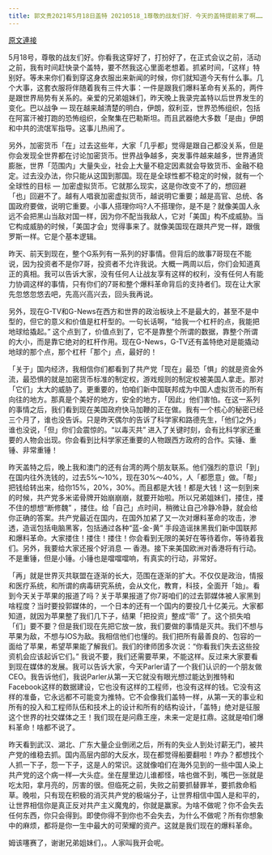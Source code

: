 ```yaml
---
title: 郭文贵2021年5月18日盖特 20210518_1尊敬的战友们好．今天的盖特提前来了啊……
---
```


[原文連接](https://gnews.org/ThreadView/53480863)

5月18号，尊敬的战友们好。你看我这穿好了，打扮好了，在正式会议之前，活动之前，我有时间赶快录个盖特，要不然我这心里面老想着。抓紧时间，「这样」特别好。等未来你们看到穿这身衣服出来新闻的时候，你们就知道今天有什么事。几个大事，这套衣服将伴随着我有三件大事：一件是跟我们爆料革命有关系的，两件是跟世界局势有关系的。亲爱的兄弟姐妹们，昨天晚上我录完盖特以后世界发生的变化。巴以战争 — 现在越来越清楚的明白，伊朗，叙利亚，世界恐怖组织，包括在阿富汗被打跑的恐怖组织，全聚集在巴勒斯坦。而且武器绝大多数「是由」伊朗和中共的流氓军指导。这事儿热闹了。


另外，加密货币「在」过去这些年，大家「几乎都」觉得是跟自己都没关系，但是你会发现全世界都在讨论加密货币。世界战争越多，突发事件越来越多，世界通货膨胀，世界「范围内」大量失业，社会上大量不稳定因素就会导致货币、金融不稳定。过去没办法，你只能从这国到那国。现在是全球性都不稳定的时候，就有一个全球性的目标 — 加密虚拟货币。它就那么现实，这是你改变不了的，想回避「也」回避不了。越有人唱衰加密虚拟货币，越说明它重要；越是高官、总统、各国政府要做，说明它重要。小事人搭理你吗?人不搭理你，是不是？就像美国人永远不会把黑山当敌对国一样，因为你不配当我敌人，它对「美国」构不成威胁。当它构成威胁的时候，「美国才会」觉得事来了。就像美国现在跟共产党一样，跟俄罗斯一样。它是个基本逻辑。


昨天、前天到现在，整个G系列有一系列的好事情。但背后的故事7哥现在不能说，因为投资者不是你7哥，投资者不允许我说。大概一两周以后，你们会知道真正的真相。我可以告诉大家，没有任何人让战友享有这样的权利，没有任何人有能力协调这样的事情，只有你们的7哥和整个爆料革命背后的支持者们。现在让大家先忽悠忽悠去吧，先高兴高兴去，回头我再说。


另外，现在G-TV和G-News在西方和世界的政治板块上不是最大的，甚至不是中型的，但它的意义和价值是杠杆型的。一句长话啊，“给我一个杠杆的点，我能把地球给撬起。” 这个点到了，价值点到了，它不是靠整个所谓的数据，靠整个所谓的大小，而是靠它绝对的杠杆作用。现在G-News，G-TV还有盖特绝对是能撬动地球的那个点，那个杠杆「那个」点，最好的！


「关于」国内经济，我相信你们都看到了共产党「现在」最恐「惧」的就是资金外流，最恐惧的就是加密货币标准的制定权，游戏规则的制定权被美国人拿走。那对「它们」太大的威胁了。更重要的，怕咱们新中国联邦成为中国人虚拟货币的所有向往的地方。那真是个美好的地方，安全的地方，「因此」他们害怕。在这一系列的事情之后，我们看到现在美国政府快马加鞭的正在做。我有一个核心的秘密已经三个月了，谁也没告诉。只是昨天偶尔的告诉了科学家和路德先生，「他们之外」谁也没说，「但」你们会震惊的。“以毒灭共” 进入了关键时刻，会有比科学家还重要的人物会出现。你会看到比科学家还重要的人物跟西方政府的合作。实锤、重锤、非常重锤！


昨天盖特之后，晚上我和澳门的还有台湾的两个朋友联系。他们强烈的意识「到」在国内往外洗钱的，过去5%～10%，现在30%～40%，人「都愿意」做。「帮」把钱给转出来，给你15%，20%，30%。而且都是大钱！都是大钱！这一刻到来的时候，共产党多米诺骨牌开始崩崩崩，就要开始啦。所以兄弟姐妹们，搂住，搂不住的想想“断修魏” ，搂住。给「自己」点时间，稍微让自己冷静冷静，就会给你正确的答案。共产党最近在国内，在国外加紧了又一次对爆料革命的攻击，渗透，造谣包括电脑黑客，包括通过各种“蓝-金-黄” 手段造谣抹黑我们新中国联邦和爆料革命。大家搂住！搂住！搂住！你会看到无限的美好在等待着你，等待着我们。另外，我要给大家还报个好消息 — 香港。接下来美国欧洲对香港将有行动。不是重锤，但是小锤。小锤也是噹噹噹响，有真实的行动，非常好。


「再」就是世界灭共联盟在逐渐的长大，范围在逐渐的扩大。不仅仅是政治，情报和医疗系统，和所谓的病毒研究系统，会从文化，教育，科技，全面开「始」。看到今天关于苹果的报道了吗？关于苹果报道了你7哥咱们的过去郭媒体被人家黑到啥程度？当时要投郭媒体的，一个日本的还有一个国内的要投几十亿美元。大家都知道，就因为苹果整了我们几下子，结果「把投资」整成“零” 了。这个损失咱「们」要不要？但是我们现在先把它放一放，我们要做的事情是灭共。我们不想与苹果为敌，不想与IOS为敌。我相信他们也懂的。我们把所有最善良的、包容的一面给了苹果，希望苹果能了解我们。我们的律师团多次说：“你看我们失去这些投资机会应该起诉它们。” 我说不要，我们还需要苹果，不能这样。反过来大家要看到现在媒体的发展。我可以告诉大家，今天Parler请了一个我们认识的一个朋友做CEO。我告诉他们，我说Parler从第一天它就没有眼光想过能达到推特和Facebook这样的数据建设，它也没有这样的工程师，也没有这样的钱。它没有这样的准备，它永远都不可能变为推特。它不会像我们盖特一样，从第一天的事业和所有的投入和工程师队伍和技术上的设计和所有的结构设计，「盖特」绝对是征服这个世界的社交媒体之王！我们现在是问鼎王座，未来一定是扛鼎。这就是咱们爆料革命！啥都不说了。


昨天看到武汉、湖北、广东大量企业倒闭之后，所有的失业人到处讨薪无门，被共产党的维稳去抓。国内高层内部的大反水，现在都觉得船要翻啦！咋办？都想找个人抓一下子，怨一下子，这是人的常识。这就像咱们在海外见到的一些中国人染上共产党的这个病一样—大头症。坐在屋里边儿谁都怪，啥也做不到，嘴巴一张就是吃太阳，拿月亮的，厉害的很。但临死之前，失败之前要抓替罪羊，要抓救命稻草。晚啦，只有现在积极的消灭共产党的极端分子，让世界相信中国人是和平的，让世界相信你是真正反对共产主义魔鬼的，你就是赢家。为啥不做呢？你不会失去任何东西，你只会得到。即使你得不到你也不会失去，为什么不做呢？所有你想象中的麻烦，都将是你一生中最大的可荣耀的资产。这就是我们现在的爆料革命。


姆该噻赛了，谢谢兄弟姐妹们，。人家叫我开会呢。
